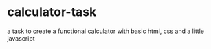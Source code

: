 # calculator-task
a task to create a functional calculator with basic html, css and a little javascript
